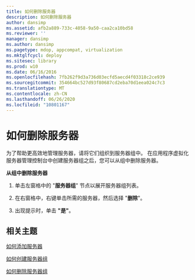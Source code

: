```yaml
---
title: 如何删除服务器
description: 如何删除服务器
author: dansimp
ms.assetid: afb2a889-733c-4058-9a50-caa2ca10bd58
ms.reviewer: ''
manager: dansimp
ms.author: dansimp
ms.pagetype: mdop, appcompat, virtualization
ms.mktglfcycl: deploy
ms.sitesec: library
ms.prod: w10
ms.date: 06/16/2016
ms.openlocfilehash: 7fb262f9d3a736d03ecfd5aecd4f03318c2ce939
ms.sourcegitcommit: 354664bc527d93f80687cd2eba70d1eea024c7c3
ms.translationtype: MT
ms.contentlocale: zh-CN
ms.lasthandoff: 06/26/2020
ms.locfileid: "10801167"
---
```

# 如何删除服务器


为了帮助更高效地管理服务器，请将它们组织到服务器组中。 在应用程序虚拟化服务器管理控制台中创建服务器组之后，您可以从组中删除服务器。

**从组中删除服务器**

1.  单击左窗格中的 "**服务器组**" 节点以展开服务器组列表。

2.  在右窗格中，右键单击所需的服务器，然后选择 "**删除**"。

3.  出现提示时，单击 **"是"**。

## 相关主题


[如何添加服务器](how-to-add-a-server.md)

[如何创建服务器组](how-to-create-a-server-group.md)

[如何删除服务器组](how-to-remove-a-server-group.md)

 

 





